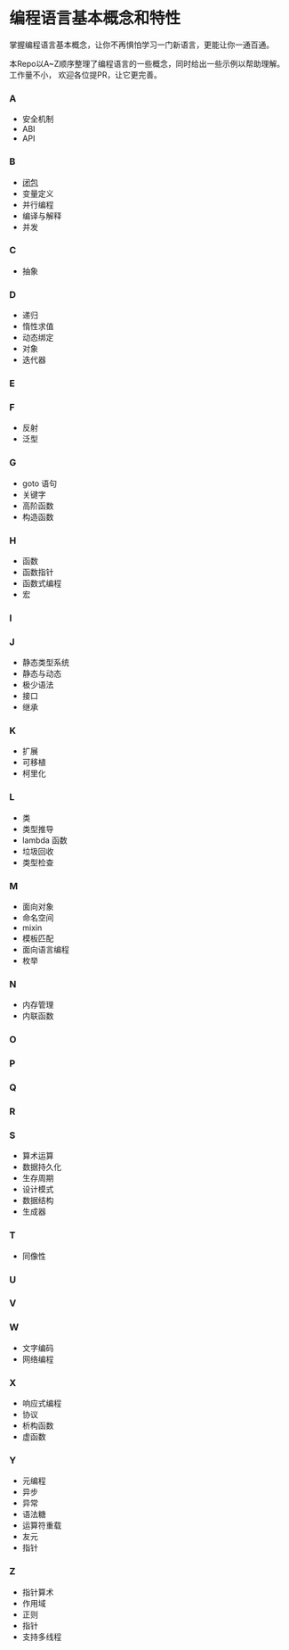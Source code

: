 # 编程语言基本概念和特性
掌握编程语言基本概念，让你不再惧怕学习一门新语言，更能让你一通百通。

本Repo以A~Z顺序整理了编程语言的一些概念，同时给出一些示例以帮助理解。工作量不小， 欢迎各位提PR，让它更完善。



### A

- 安全机制
- ABI
- API

### B

- [闭包](./B/闭包)
- 变量定义
- 并行编程
- 编译与解释
- 并发

### C

- 抽象

### D

- 递归
- 惰性求值
- 动态绑定
- 对象
- 迭代器

### E

### F

- 反射
- 泛型

### G

- goto 语句
- 关键字
- 高阶函数
- 构造函数

### H

- 函数
- 函数指针
- 函数式编程
- 宏

### I

### J

- 静态类型系统
- 静态与动态
- 极少语法
- 接口
- 继承

### K

- 扩展
- 可移植
- 柯里化

### L

- 类
- 类型推导
- lambda 函数
- 垃圾回收
- 类型检查

### M

- 面向对象
- 命名空间
- mixin
- 模板匹配
- 面向语言编程
- 枚举

### N

- 内存管理
- 内联函数

### O

### P

### Q

### R

### S

- 算术运算
- 数据持久化
- 生存周期
- 设计模式
- 数据结构
- 生成器

### T

- 同像性

### U

### V

### W

- 文字编码
- 网络编程

### X

- 响应式编程
- 协议
- 析构函数
- 虚函数

### Y

- 元编程
- 异步
- 异常
- 语法糖
- 运算符重载
- 友元
- 指针

### Z

- 指针算术
- 作用域
- 正则
- 指针
- 支持多线程



